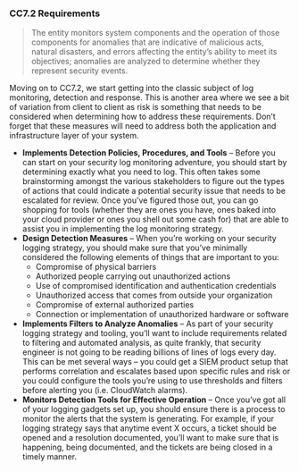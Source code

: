 ### CC7.2 Requirements

> The entity monitors system components and the operation of those components for anomalies that are indicative of malicious acts, natural disasters, and errors affecting the entity’s ability to meet its objectives; anomalies are analyzed to determine whether they represent security events.

Moving on to CC7.2, we start getting into the classic subject of log monitoring, detection and response. This is another area where we see a bit of variation from client to client as risk is something that needs to be considered when determining how to address these requirements. Don’t forget that these measures will need to address both the application and infrastructure layer of your system.

-   **Implements Detection Policies, Procedures, and Tools** – Before you can start on your security log monitoring adventure, you should start by determining exactly what you need to log. This often takes some brainstorming amongst the various stakeholders to figure out the types of actions that could indicate a potential security issue that needs to be escalated for review. Once you’ve figured those out, you can go shopping for tools (whether they are ones you have, ones baked into your cloud provider or ones you shell out some cash for) that are able to assist you in implementing the log monitoring strategy.
-   **Design Detection Measures** – When you’re working on your security logging strategy, you should make sure that you’ve minimally considered the following elements of things that are important to you:
    -   Compromise of physical barriers
    -   Authorized people carrying out unauthorized actions
    -   Use of compromised identification and authentication credentials
    -   Unauthorized access that comes from outside your organization
    -   Compromise of external authorized parties
    -   Connection or implementation of unauthorized hardware or software
-   **Implements Filters to Analyze Anomalies** – As part of your security logging strategy and tooling, you’ll want to include requirements related to filtering and automated analysis, as quite frankly, that security engineer is not going to be reading billions of lines of logs every day. This can be met several ways – you could get a SIEM product setup that performs correlation and escalates based upon specific rules and risk or you could configure the tools you’re using to use thresholds and filters before alerting you (i.e. CloudWatch alarms).
-   **Monitors Detection Tools for Effective Operation** – Once you’ve got all of your logging gadgets set up, you should ensure there is a process to monitor the alerts that the system is generating. For example, if your logging strategy says that anytime event X occurs, a ticket should be opened and a resolution documented, you’ll want to make sure that is happening, being documented, and the tickets are being closed in a timely manner.

